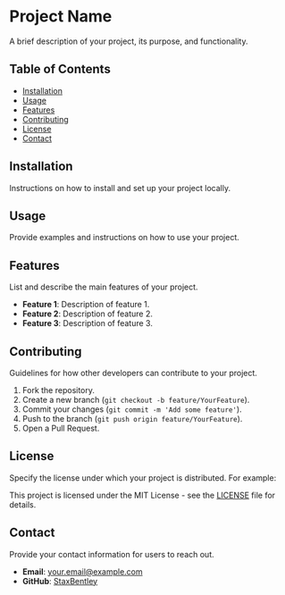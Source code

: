 # Project Name

A brief description of your project, its purpose, and functionality.

## Table of Contents

- [Installation](#installation)
- [Usage](#usage)
- [Features](#features)
- [Contributing](#contributing)
- [License](#license)
- [Contact](#contact)

## Installation

Instructions on how to install and set up your project locally.

## Usage

Provide examples and instructions on how to use your project.

## Features

List and describe the main features of your project.

- **Feature 1**: Description of feature 1.
- **Feature 2**: Description of feature 2.
- **Feature 3**: Description of feature 3.

## Contributing

Guidelines for how other developers can contribute to your project.

1. Fork the repository.
2. Create a new branch (`git checkout -b feature/YourFeature`).
3. Commit your changes (`git commit -m 'Add some feature'`).
4. Push to the branch (`git push origin feature/YourFeature`).
5. Open a Pull Request.

## License

Specify the license under which your project is distributed. For example:

This project is licensed under the MIT License - see the [LICENSE](LICENSE) file for details.

## Contact

Provide your contact information for users to reach out.

- **Email**: your.email@example.com
- **GitHub**: [StaxBentley](https://github.com/pstagner)
